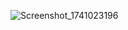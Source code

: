 ![Screenshot_1741023196](https://github.com/user-attachments/assets/587d907d-16a0-4d04-87e9-98f216edc02b)

